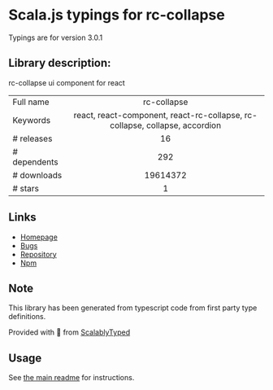 
# Scala.js typings for rc-collapse

Typings are for version 3.0.1

## Library description:
rc-collapse ui component for react

|                    |                 |
| ------------------ | :-------------: |
| Full name          | rc-collapse |
| Keywords           | react, react-component, react-rc-collapse, rc-collapse, collapse, accordion |
| # releases         | 16 |
| # dependents       | 292 |
| # downloads        | 19614372 |
| # stars            | 1 |

## Links
- [Homepage](http://github.com/react-component/collapse)
- [Bugs](http://github.com/react-component/collapse/issues)
- [Repository](https://github.com/react-component/collapse)
- [Npm](https://www.npmjs.com/package/rc-collapse)
    


## Note
This library has been generated from typescript code from first party type definitions.

Provided with :purple_heart: from [ScalablyTyped](https://github.com/oyvindberg/ScalablyTyped)

## Usage
See [the main readme](../../readme.md) for instructions.


